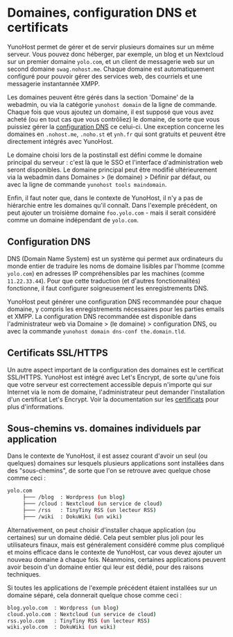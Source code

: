 Domaines, configuration DNS et certificats
==========================================

YunoHost permet de gérer et de servir plusieurs domaines sur un même serveur. Vous pouvez donc héberger, par exemple, un blog et un Nextcloud sur un premier domaine `yolo.com`, et un client de messagerie web sur un second domaine `swag.nohost.me`. Chaque domaine est automatiquement configuré pour pouvoir gérer des services web, des courriels et une messagerie instantannée XMPP.

Les domaines peuvent être gérés dans la section 'Domaine' de la webadmin, ou via la catégorie `yunohost domain` de la ligne de commande. Chaque fois que vous ajoutez un domaine, il est supposé que vous avez acheté (ou en tout cas que vous contrôliez) le domaine, de sorte que vous puissiez gérer la [configuration DNS](dns) ce celui-ci. Une exception concerne les domaines en `.nohost.me`, `.noho.st` et `ynh.fr` qui sont gratuits et peuvent être directement intégrés avec YunoHost.

Le domaine choisi lors de la postinstall est défini comme le domaine principal du serveur : c'est là que le SSO et l'interface d'administration web seront disponibles. Le domaine principal peut être modifié ultérieurement via la webadmin dans Domaines > (le domaine) > Définir par défaut, ou avec la ligne de commande `yunohost tools maindomain`.

Enfin, il faut noter que, dans le contexte de YunoHost, il n'y a pas de hiérarchie entre les domaines qu'il connaît. Dans l'exemple précédent, on peut ajouter un troisième domaine `foo.yolo.com` - mais il serait considéré comme un domaine indépendant de `yolo.com`.

Configuration DNS
-----------------

DNS (Domain Name System) est un système qui permet aux ordinateurs du monde entier de traduire les noms de domaine lisibles par l'homme (comme `yolo.com`) en adresses IP compréhensibles par les machines (comme `11.22.33.44`). Pour que cette traduction (et d'autres fonctionnalités) fonctionne, il faut configurer soigneusement les enregistrements DNS. 

YunoHost peut générer une configuration DNS recommandée pour chaque domaine, y compris les enregistrements nécessaires pour les parties emails et XMPP. La configuration DNS recommandée est disponible dans l'administrateur web via Domaine > (le domaine) > configuration DNS, ou avec la commande `yunohost domain dns-conf the.domain.tld`.

Certificats SSL/HTTPS
----------------------

Un autre aspect important de la configuration des domaines est le certificat SSL/HTTPS. YunoHost est intégré avec Let's Encrypt, de sorte qu'une fois que votre serveur est correctement accessible depuis n'importe qui sur Internet via le nom de domaine, l'administrateur peut demander l'installation d'un certificat Let's Encrypt. Voir la documentation sur les [certificats](certificats) pour plus d'informations.

Sous-chemins vs. domaines individuels par application
-----------------------------------------------------

Dans le contexte de YunoHost, il est assez courant d'avoir un seul (ou quelques) domaines sur lesquels plusieurs applications sont installées dans des "sous-chemins", de sorte que l'on se retrouve avec quelque chose comme ceci : 

```bash
yolo.com
     ├─── /blog  : Wordpress (un blog)
     ├─── /cloud : Nextcloud (un service de cloud)
     ├─── /rss   : TinyTiny RSS (un lecteur RSS)
     ├─── /wiki  : DokuWiki (un wiki)
```

Alternativement, on peut choisir d'installer chaque application (ou certaines) sur un domaine dédié. Cela peut sembler plus joli pour les utilisateurs finaux, mais est généralement considéré comme plus compliqué et moins efficace dans le contexte de YunoHost, car vous devez ajouter un nouveau domaine à chaque fois. Néanmoins, certaines applications peuvent avoir besoin d'un domaine entier qui leur est dédié, pour des raisons techniques.

Si toutes les applications de l'exemple précédent étaient installées sur un domaine séparé, cela donnerait quelque chose comme ceci :

```bash
blog.yolo.com  : Wordpress (un blog)
cloud.yolo.com : Nextcloud (un service de cloud)
rss.yolo.com   : TinyTiny RSS (un lecteur RSS)
wiki.yolo.com  : DokuWiki (un wiki)
```
